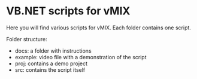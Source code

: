 # VB.NET scripts for vMIX

Here you will find various scripts for vMIX.
Each folder contains one script.

Folder structure:

- docs: a folder with instructions
- example: video file with a demonstration of the script
- proj: contains a demo project
- src: contains the script itself
